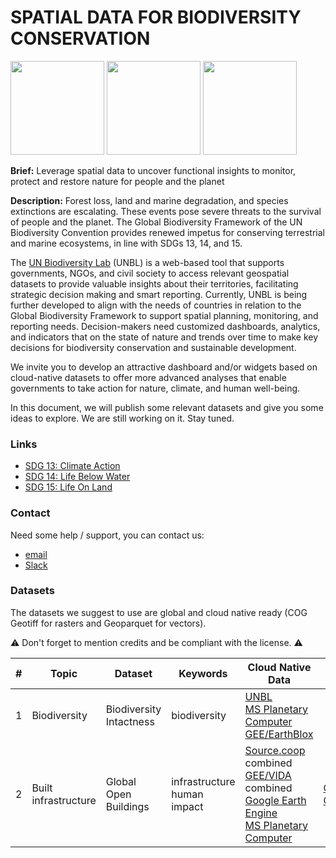 # SPATIAL DATA FOR BIODIVERSITY CONSERVATION

<img src="https://github.com/unepwcmc/unbl-cloudnativehacks/assets/141819111/b5e2ba08-7521-4d4e-892b-c43e1ab001bc" height="150"/>
     <img src="https://github.com/unepwcmc/unbl-cloudnativehacks/assets/141819111/d75e61e2-b26f-4c9a-981c-cc1f865081c8" height="150"/>
     <img src="https://github.com/unepwcmc/unbl-cloudnativehacks/assets/141819111/caa96421-9c25-4af0-87e2-2df107d5c127" height="150"/>

**Brief:** Leverage spatial data to uncover functional insights to monitor, protect and restore nature for people and the planet 

**Description:**  Forest loss, land and marine degradation, and species extinctions are escalating. These events pose severe threats to the survival of people and the planet. The Global Biodiversity Framework of the UN Biodiversity Convention provides renewed impetus for conserving terrestrial and marine ecosystems, in line with SDGs 13, 14, and 15.  

The [UN Biodiversity Lab](https://unbiodiversitylab.org/en/) (UNBL) is a web-based tool that supports governments, NGOs, and civil society to access relevant geospatial datasets to provide valuable insights about their territories, facilitating strategic decision making and smart reporting. Currently, UNBL is being further developed to align with the needs of countries in relation to the Global Biodiversity Framework to support spatial planning, monitoring, and reporting needs. Decision-makers need customized dashboards, analytics, and indicators that on the state of nature and trends over time to make key decisions for biodiversity conservation and sustainable development. 

We invite you to develop an attractive dashboard and/or widgets based on cloud-native datasets to offer more advanced analyses that enable governments to take action for nature, climate, and human well-being. 

In this document, we will publish some relevant datasets and give you some ideas to explore. We are still working on it. Stay tuned.

### Links
- [SDG 13: Climate Action](https://www.un.org/sustainabledevelopment/climate-change/)
- [SDG 14: Life Below Water](https://www.un.org/sustainabledevelopment/oceans/)
- [SDG 15: Life On Land](https://www.un.org/sustainabledevelopment/biodiversity/)

### Contact
Need some help / support, you can contact us:  
- [email](mailto:unbl@unep-wcmc.org)
- [Slack](cloud-native-hacks-aaaamjzzuyzpkclta7x7wfh5iu@wcmc.slack.com)

### Datasets

The datasets we suggest to use are global and cloud native ready (COG Geotiff for rasters and Geoparquet for vectors).

⚠️ Don't forget to mention credits and be compliant with the license. ⚠️

| #  | Topic | Dataset | Keywords | Cloud Native Data | Other Format |
| ------------- | ------------- | ------------- | ------------- | ------------- | ------------- |
| 1  | Biodiversity | Biodiversity Intactness | biodiversity  | [UNBL](https://map.unbiodiversitylab.org/earth?basemap=grayscale&coordinates=20,0,2&layers=biodiversity-intactness-index_100) <br/>[MS Planetary Computer](https://planetarycomputer.microsoft.com/dataset/io-biodiversity) <br/>[GEE/EarthBlox](https://gee-community-catalog.org/projects/bii/)| |
| 2  | Built infrastructure | Global Open Buildings | infrastructure<br/>human impact  | [Source.coop](https://beta.source.coop/repositories/vida/google-microsoft-open-buildings/description/) combined<br/>[GEE/VIDA](https://gee-community-catalog.org/projects/global_buildings/) combined <br/>[Google Earth Engine](https://developers.google.com/earth-engine/datasets/catalog/GOOGLE_Research_open-buildings_v3_polygons) <br/>[MS Planetary Computer](https://planetarycomputer.microsoft.com/dataset/ms-buildings)|  [OSM via Overpass](https://overpass-turbo.eu/s/1In5)|

